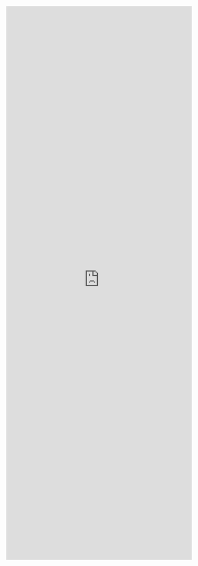 <iframe title='Facepile Examples' src='https://fabricweb.z5.web.core.windows.net/pr-deploy-site/refs/pull/9333/merge/fabric-website-resources/dist/index.html#/examples/facepile?docsExample=true' frameborder='no' width='100%' height='1500'>